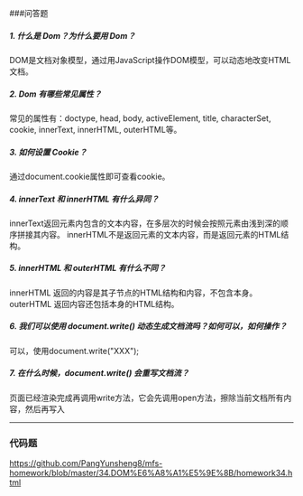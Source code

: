 ###问答题
##### 1. 什么是 Dom？为什么要用 Dom？
DOM是文档对象模型，通过用JavaScript操作DOM模型，可以动态地改变HTML文档。
##### 2. Dom 有哪些常见属性？
常见的属性有：doctype, head, body, activeElement, title, characterSet, cookie, innerText, innerHTML, outerHTML等。
##### 3. 如何设置 Cookie？
通过document.cookie属性即可查看cookie。
##### 4. innerText 和 innerHTML 有什么异同？
innerText返回元素内包含的文本内容，在多层次的时候会按照元素由浅到深的顺序拼接其内容。
innerHTML不是返回元素的文本内容，而是返回元素的HTML结构。
##### 5. innerHTML 和 outerHTML 有什么不同？
innerHTML 返回的内容是其子节点的HTML结构和内容，不包含本身。
outerHTML 返回内容还包括本身的HTML结构。
##### 6. 我们可以使用 document.write() 动态生成文档流吗？如何可以，如何操作？
可以，使用document.write("XXX");
##### 7. 在什么时候，document.write() 会重写文档流？
页面已经渲染完成再调用write方法，它会先调用open方法，擦除当前文档所有内容，然后再写入

---
### 代码题
https://github.com/PangYunsheng8/mfs-homework/blob/master/34.DOM%E6%A8%A1%E5%9E%8B/homework34.html
